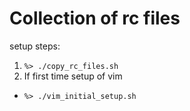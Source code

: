 # Collection of rc files

setup steps:
1. `%> ./copy_rc_files.sh`
2.  If first time setup of vim
  * `%> ./vim_initial_setup.sh`
